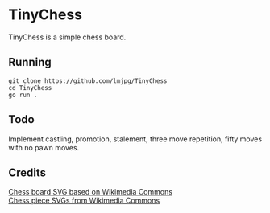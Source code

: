 # TinyChess
TinyChess is a simple chess board.

## Running
```
git clone https://github.com/lmjpg/TinyChess
cd TinyChess
go run .
```

## Todo
Implement castling, promotion, stalement, three move repetition, fifty moves with no pawn moves.

## Credits
[Chess board SVG based on Wikimedia Commons](https://commons.wikimedia.org/wiki/File:Chess_Board.svg)  
[Chess piece SVGs from Wikimedia Commons](https://commons.wikimedia.org/wiki/Category:SVG_chess_pieces)